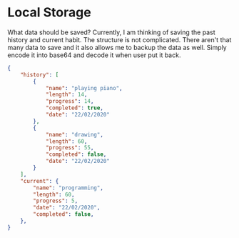# Local Storage
What data should be saved? Currently, I am thinking of saving the past history and current habit. 
The structure is not complicated. There aren't that many data to save and it also allows me to backup the data as well. Simply encode it into base64 and decode it when user put it back.

~~~json
{
    "history": [
        {
            "name": "playing piano",
            "length": 14,
            "progress": 14,
            "completed": true,
            "date": "22/02/2020"
        },
        {
            "name": "drawing",
            "length": 60,
            "progress": 55,
            "completed": false,
            "date": "22/02/2020"
        }
    ],
    "current": {
        "name": "programming",
        "length": 60,
        "progress": 5,
        "date": "22/02/2020",
        "completed": false,
    },
}
~~~